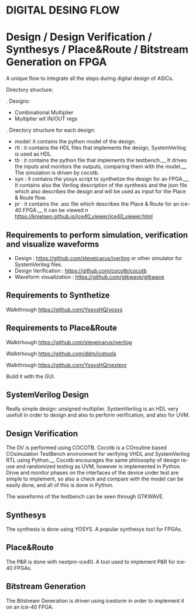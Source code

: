 # DIGITAL DESING FLOW

# Design / Design Verification / Synthesys / Place&Route / Bitstream Generation on FPGA

A unique flow to integrate all the steps during digital design of ASICs.

Directory structure:

. Designs:
- Combinational Multiplier
- Multiplier wit IN/OUT regs

. Directory structure for each design:

- model: it contains the python model of the design.
- rtl  : it contains the HDL files that implements the design, SystemVerilog is used as HDL.
- tb   : it contains the python file that implements the testbench.__ It drives the inputs and monitors the outputs, comparing them with the model.__ The simulation is driven by cocotb. 
- syn  : it contains the yosys script to synthetize the design for an FPGA.__ It contains also the Verilog description of the synthesis and the json file which also describes the design and will be used as input for the Place & Route flow.
- pr   : it contains the .asc file which describes the Place & Route for an ice-40 FPGA.__ It can be viewed n <https://knielsen.github.io/ice40_viewer/ice40_viewer.html>

## Requirements to perform simulation, verification and visualize waveforms
- Design : <https://github.com/steveicarus/iverilog> or other simulator for SystemVerilog files.
- Design Verification : <https://github.com/cocotb/cocotb>
- Waveform visualization : <https://github.com/gtkwave/gtkwave>

## Requirements to Synthetize

Walkthrough <https://github.com/YosysHQ/yosys>


## Requirements to Place&Route

Walktrhough <https://github.com/steveicarus/iverilog>

Walktrhough <https://github.com/ddm/icetools>

Walkthrough <https://github.com/YosysHQ/nextpnr>

Build it with the GUI.


## SystemVerilog Design

Really simple design: unsigned multiplier.
SystemVerilog is an HDL very usefull in order to design and also to perform verification, and also for UVM.

## Design Verification

The DV is performed using COCOTB.
Cocotb is a COroutine based COsimulation TestBench environment for verifying VHDL and SystemVerilog RTL using Python.__ Cocotb encourages the same philosophy of design re-use and randomized testing as UVM, however is implemented in Python. 
Drive and monitor phases on the interfaces of the device under test are simple to implement, so also a check and compare with the model can be easily done, and all of this is done in Python.

The waveforms of the testbench can be seen through GTKWAVE.

## Synthesys

The synthesis is done using YOSYS. A popular synthesys tool for FPGAs.

## Place&Route

The P&R is done with nextpnr-ice40. A tool used to implement P&R for ice-40 FPGAs.

## Bitstream Generation
The Bitstream Generation is driven using icestorm in order to implement it on an ice-40 FPGA.
